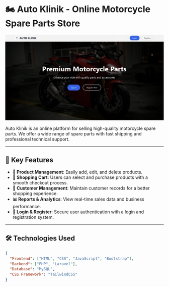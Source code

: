 # 🏍️ Auto Klinik - Online Motorcycle Spare Parts Store

![Auto Klinik](https://github.com/marsilodanang20/web/blob/main/img/readme.png)

Auto Klinik is an online platform for selling high-quality motorcycle spare parts. We offer a wide range of spare parts with fast shipping and professional technical support.

---

## 🚀 Key Features
- **🔧 Product Management**: Easily add, edit, and delete products.
- **🛒 Shopping Cart**: Users can select and purchase products with a smooth checkout process.
- **👥 Customer Management**: Maintain customer records for a better shopping experience.
- **📊 Reports & Analytics**: View real-time sales data and business performance.
- **🔐 Login & Register**: Secure user authentication with a login and registration system.

---

## 🛠️ Technologies Used
```json
{
  "Frontend": ["HTML", "CSS", "JavaScript", "Bootstrap"],
  "Backend": ["PHP", "Laravel"],
  "Database": "MySQL",
  "CSS Framework": "TailwindCSS"
}
